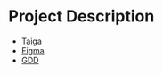 # Project Description
- [Taiga](https://tree.taiga.io/project/hanif012-george-stir-eco-edition/kanban)
- [Figma](https://www.figma.com/design/ipHcl7Qmhc1LnY0TJ1zeA7/Project-George-Racer?node-id=0-1&t=iMQWmzOt96EWGSnb-1)
- [GDD](https://docs.google.com/presentation/d/1wVmeC1I5WDgCQao93z11LG4Vv76nu2HkMy0Xgt2XXpE/edit?usp=sharing)

